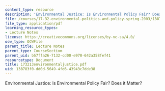 ```yaml
---
content_type: resource
description: 'Environmental Justice: Is Environmental Policy Fair? Does it Matter?'
file: /courses/17-32-environmental-politics-and-policy-spring-2003/138783f0dd0d56494fd643943c7dde38_173213environmentaljustice.pdf
file_type: application/pdf
learning_resource_types:
- Lecture Notes
license: https://creativecommons.org/licenses/by-nc-sa/4.0/
ocw_type: OCWFile
parent_title: Lecture Notes
parent_type: CourseSection
parent_uid: b67ffa26-7132-cd00-e970-642a358fef41
resourcetype: Document
title: 173213environmentaljustice.pdf
uid: 138783f0-dd0d-5649-4fd6-43943c7dde38
---
```

Environmental Justice: Is Environmental Policy Fair? Does it Matter?